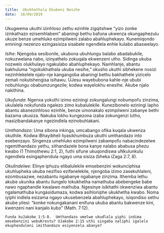 ```yaml
---
title:  Ukukhathala Ekubeni Nesihe
date:  16/09/2019
---
```


Ukugwema ukuthi izinhloso zethu ezinhle zigqitshwe “yizo zonke izinkathazo ezisemhlabeni” abaningi bethu bafuna ukwenza okungaphezulu ukuze benze umehluko ezimpilweni zalabo abahluphekayo.   Kunemiqondo eminingi nezenzo ezingasisiza sisabele ngendlela enhle kulabo abaswelayo.

_Isihe_: Njengoba sesibonile, ukubona ubuhlungu balabo abadabukile, nokuzwelana nabo, izinyathelo zokuqala ekwenzeni utho.  Sidinga ukuba nozwelo olukhulayo ngakulabo abahluphekayo.  Namhlanje, abantu bakhuluma “ngokukhathala ukuba nesihe,” okusho ukuthi sibhekene nosizi nezinhlekelele njalo-nje kangangoba abaningi bethu bakhathele yizicelo zemali nokutshengisa isihawu.  UJesu wayebubona kahle-nje ububi nobuhlungu obabumzungezile; kodwa wayelokhu enesihe.  Akube njalo nakithina.

_Ukufunda_: Ngenxa yokuthi izimo eziningi zokungalungi nobumpofu zinzima, ukulalela nokufunda ngalezo zimo kubalulekile.  Kunezibonelo eziningi lapho abantu abanezinhloso ezinhle, benze umonakalo ezimpilweni zabanye bethi bazama ukusiza.  Nakuba lokhu kungezona izaba zokungenzi lutho, masizibandakanye ngezindlela ezinobuhlakani.

_Umthandazo_: Uma sibona inkinga, umcabango ofika kuqala ukwenza okuthile. Kodwa iBhayibheli liyasikhumbuza ukuthi umthandazo into esebenzayo. Singenza umehluko ezimpilweni zabampofu nabacindezelwe ngemithandazo yethu, sithandazele bona kanye nalabo ababusa phezu kwabo (1 Thimothewu 2:1, 2), futhi sifune ukuqondiswa uNkulunkulu ngendlela esingaphendula ngayo uma sisiza (bheka iZaga 2:7, 8).

_Okulindelwe_: Elinye iphuzu elibalulekile emsebenzini wokunciphisa ukuhlupheka ukuba nezifiso ezifanelekile, njengoba izimo zasekuhlaleni, ezombusazwe, nezabantu ngabanye ngabanye zinzima.  Ithemba lethu akube ukunika abantu ilungelo lokukhetha namathuba abebengeke babe nawo ngaphandle kwalawo mathuba.  Ngesinye isikhathi okwenziwa abantu ngalamathuba kungasidumaza, kodwa asihloniphe ukukhetha kwabo.  Noma iyiphi indlela esizama ngayo ukusebenzela abahluphekayo, isiqondiso sethu akube yilesi: “konke nokungakanani enifuna ukuba abantu bakwenze kini, kwenzeni nani kanjalo kubo” (Math. 7:12).

`Funda kuJakobe 1:5-8.  Umthandazo umelwe ukudlala yiphi indima emsebenzini wobuKrestu? UJakobe 2:15 uthi singaba naliphi igalelo ekuphenduleni imithandazo esiyenzela abanye?`